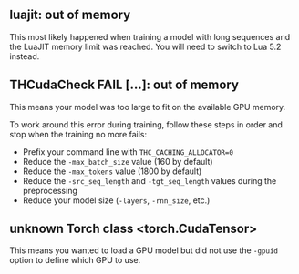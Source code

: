 ## luajit: out of memory

This most likely happened when training a model with long sequences and the LuaJIT memory limit was reached. You will need to switch to Lua 5.2 instead.

## THCudaCheck FAIL [...]: out of memory

This means your model was too large to fit on the available GPU memory.

To work around this error during training, follow these steps in order and stop when the training no more fails:

* Prefix your command line with `THC_CACHING_ALLOCATOR=0`
* Reduce the `-max_batch_size` value (160 by default)
* Reduce the `-max_tokens` value (1800 by default)
* Reduce the `-src_seq_length` and `-tgt_seq_length` values during the preprocessing
* Reduce your model size (`-layers`, `-rnn_size`, etc.)

## unknown Torch class <torch.CudaTensor\>

This means you wanted to load a GPU model but did not use the `-gpuid` option to define which GPU to use.
